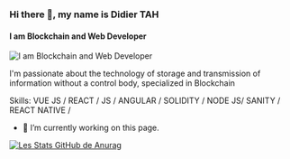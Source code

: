 

### Hi there 👋, my name is Didier TAH
#### I am Blockchain and Web Developer
![I am Blockchain and Web Developer](https://arturssmirnovs.github.io/github-profile-readme-generator/images/banner.png)

 I'm passionate about the technology of storage and transmission of information without a control body, specialized in Blockchain

Skills: VUE JS / REACT / JS / ANGULAR  / SOLIDITY /  NODE JS/ SANITY / REACT NATIVE / 

- 🔭 I’m currently working on this page. 








[![Les Stats GitHub de Anurag](https://github-readme-stats.vercel.app/api?username=MrsRobbot)](https://github.com/anuraghazra/github-readme-stats)


